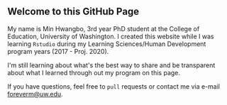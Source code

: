 ## Welcome to this GitHub Page

My name is Min Hwangbo, 3rd year PhD student at the College of Education, University of Washington. I created this website while I was learning `Rstudio` during my Learning Sciences/Human Development program years (2017 - Proj. 2020).

I'm still learning about what's the best way to share and be transparent about what I learned through out my program on this page. 

If you have questions, feel free to `pull` requests or contact me via e-mail foreverm@uw.edu.
